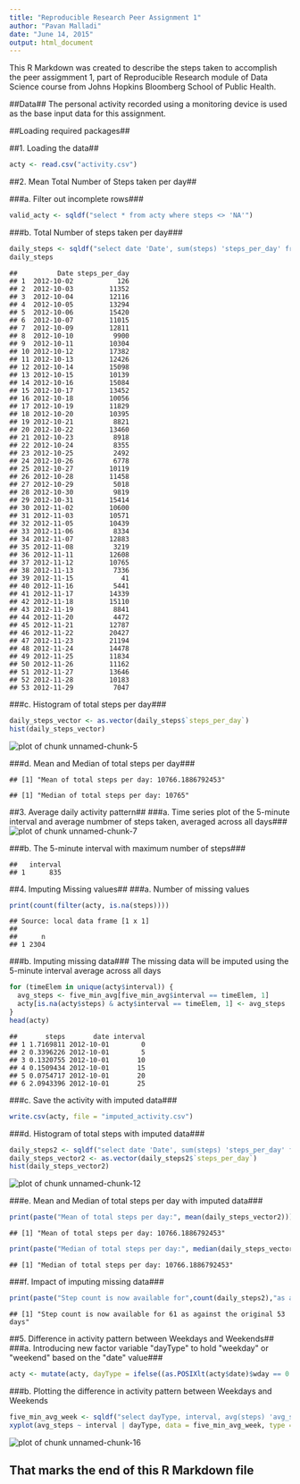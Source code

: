 ```yaml
---
title: "Reproducible Research Peer Assignment 1"
author: "Pavan Malladi"
date: "June 14, 2015"
output: html_document
---
```


This R Markdown was created to describe the steps taken to accomplish the peer assigmment 1, part of Reproducible Research module of Data Science course from Johns Hopkins Bloomberg School of Public Health.

##Data##
The personal activity recorded using a monitoring device is used as the base input data for this assignment.

##Loading required packages##


##1. Loading the data##

```r
acty <- read.csv("activity.csv")
```

##2. Mean Total Number of Steps taken per day##

###a. Filter out incomplete rows###

```r
valid_acty <- sqldf("select * from acty where steps <> 'NA'")
```

###b. Total Number of steps taken per day###

```r
daily_steps <- sqldf("select date 'Date', sum(steps) 'steps_per_day' from valid_acty group by date")
daily_steps
```

```
##          Date steps_per_day
## 1  2012-10-02           126
## 2  2012-10-03         11352
## 3  2012-10-04         12116
## 4  2012-10-05         13294
## 5  2012-10-06         15420
## 6  2012-10-07         11015
## 7  2012-10-09         12811
## 8  2012-10-10          9900
## 9  2012-10-11         10304
## 10 2012-10-12         17382
## 11 2012-10-13         12426
## 12 2012-10-14         15098
## 13 2012-10-15         10139
## 14 2012-10-16         15084
## 15 2012-10-17         13452
## 16 2012-10-18         10056
## 17 2012-10-19         11829
## 18 2012-10-20         10395
## 19 2012-10-21          8821
## 20 2012-10-22         13460
## 21 2012-10-23          8918
## 22 2012-10-24          8355
## 23 2012-10-25          2492
## 24 2012-10-26          6778
## 25 2012-10-27         10119
## 26 2012-10-28         11458
## 27 2012-10-29          5018
## 28 2012-10-30          9819
## 29 2012-10-31         15414
## 30 2012-11-02         10600
## 31 2012-11-03         10571
## 32 2012-11-05         10439
## 33 2012-11-06          8334
## 34 2012-11-07         12883
## 35 2012-11-08          3219
## 36 2012-11-11         12608
## 37 2012-11-12         10765
## 38 2012-11-13          7336
## 39 2012-11-15            41
## 40 2012-11-16          5441
## 41 2012-11-17         14339
## 42 2012-11-18         15110
## 43 2012-11-19          8841
## 44 2012-11-20          4472
## 45 2012-11-21         12787
## 46 2012-11-22         20427
## 47 2012-11-23         21194
## 48 2012-11-24         14478
## 49 2012-11-25         11834
## 50 2012-11-26         11162
## 51 2012-11-27         13646
## 52 2012-11-28         10183
## 53 2012-11-29          7047
```

###c. Histogram of total steps per day###

```r
daily_steps_vector <- as.vector(daily_steps$`steps_per_day`)
hist(daily_steps_vector)
```

![plot of chunk unnamed-chunk-5](figure/unnamed-chunk-5-1.png) 

###d. Mean and Median of total steps per day###

```
## [1] "Mean of total steps per day: 10766.1886792453"
```

```
## [1] "Median of total steps per day: 10765"
```

##3. Average daily activity pattern##
###a. Time series plot of the 5-minute interval and average numbmer of steps taken, averaged across all days###
![plot of chunk unnamed-chunk-7](figure/unnamed-chunk-7-1.png) 

###b. The 5-minute interval with maximum number of steps###

```
##   interval
## 1      835
```

##4. Imputing Missing values##
###a. Number of missing values

```r
print(count(filter(acty, is.na(steps))))
```

```
## Source: local data frame [1 x 1]
## 
##      n
## 1 2304
```

###b. Imputing missing data###
The missing data will be imputed using the 5-minute interval average across all days

```r
for (timeElem in unique(acty$interval)) {
  avg_steps <- five_min_avg[five_min_avg$interval == timeElem, 1]
  acty[is.na(acty$steps) & acty$interval == timeElem, 1] <- avg_steps
}
head(acty)
```

```
##       steps       date interval
## 1 1.7169811 2012-10-01        0
## 2 0.3396226 2012-10-01        5
## 3 0.1320755 2012-10-01       10
## 4 0.1509434 2012-10-01       15
## 5 0.0754717 2012-10-01       20
## 6 2.0943396 2012-10-01       25
```

###c. Save the activity with imputed data###

```r
write.csv(acty, file = "imputed_activity.csv")
```

###d. Histogram of total steps with imputed data###

```r
daily_steps2 <- sqldf("select date 'Date', sum(steps) 'steps_per_day' from acty group by date")
daily_steps_vector2 <- as.vector(daily_steps2$`steps_per_day`)
hist(daily_steps_vector2)
```

![plot of chunk unnamed-chunk-12](figure/unnamed-chunk-12-1.png) 

###e. Mean and Median of total steps per day with imputed data###

```r
print(paste("Mean of total steps per day:", mean(daily_steps_vector2)))
```

```
## [1] "Mean of total steps per day: 10766.1886792453"
```

```r
print(paste("Median of total steps per day:", median(daily_steps_vector2)))
```

```
## [1] "Median of total steps per day: 10766.1886792453"
```

###f. Impact of imputing missing data###

```r
print(paste("Step count is now available for",count(daily_steps2),"as against the original", count(daily_steps),"days"))
```

```
## [1] "Step count is now available for 61 as against the original 53 days"
```

##5. Difference in activity pattern between Weekdays and Weekends##
###a. Introducing new factor variable "dayType" to hold "weekday" or "weekend" based on the "date" value###

```r
acty <- mutate(acty, dayType = ifelse((as.POSIXlt(acty$date)$wday == 0 | as.POSIXlt(acty$date)$wday == 6), "weekend", "weekday"))
```

###b. Plotting the difference in activity pattern between Weekdays and Weekends

```r
five_min_avg_week <- sqldf("select dayType, interval, avg(steps) 'avg_steps' from acty group by dayType, interval")
xyplot(avg_steps ~ interval | dayType, data = five_min_avg_week, type = "l", layout = c(1,2))
```

![plot of chunk unnamed-chunk-16](figure/unnamed-chunk-16-1.png) 

## That marks the end of this R Markdown file ##
